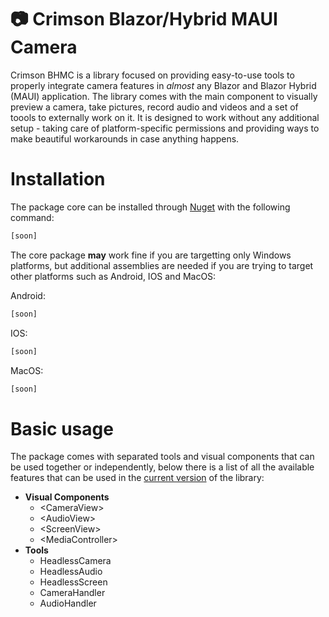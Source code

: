 ﻿# 📷 Crimson Blazor/Hybrid MAUI Camera
 
Crimson BHMC is a library focused on providing easy-to-use tools to properly integrate camera features in *almost* any Blazor and Blazor Hybrid (MAUI) application.
The library comes with the main component to visually preview a camera, take pictures, record audio and videos and a set of toools to
externally work on it. It is designed to work without any additional setup - taking care of platform-specific permissions and providing
ways to make beautiful workarounds in case anything happens.

# Installation

The package core can be installed through [Nuget](#soon) with the following command:

```bash
[soon]
```

The core package **may** work fine if you are targetting only Windows platforms, but additional assemblies are needed if you are trying to target other platforms
such as Android, IOS and MacOS:


Android:
```bash
[soon]
```

IOS:
```bash
[soon]
```

MacOS:
```bash
[soon]
```

# Basic usage

The package comes with separated tools and visual components that can be used together or independently, below there is a list of all the available features
that can be used in the [current version](#soon) of the library:

- **Visual Components**
	- \<CameraView> 
	- \<AudioView>
	- \<ScreenView>
	- \<MediaController>
- **Tools**
	- HeadlessCamera
	- HeadlessAudio
	- HeadlessScreen
	- CameraHandler
	- AudioHandler